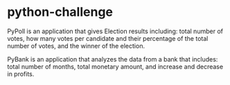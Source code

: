 # python-challenge

PyPoll is an application that gives Election results including: total number of votes, how many votes per candidate and their percentage of the total number of votes, 
and the winner of the election.

PyBank is an application that analyzes the data from a bank that includes: total number of months, total monetary amount, and increase and decrease in profits.